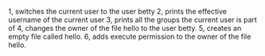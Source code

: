 1, switches the current user to the user betty
2,  prints the effective username of the current user
3, prints all the groups the current user is part of
4, changes the owner of the file hello to the user betty.
5, creates an empty file called hello.
6, adds execute permission to the owner of the file hello.
